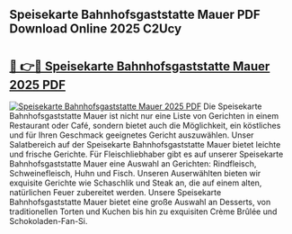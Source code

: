 ## Speisekarte Bahnhofsgaststatte Mauer PDF Download Online 2025 C2Ucy

# <h2><a href="http://gc9z1o.nevu.top/?p=Speisekarte+Bahnhofsgaststatte+Mauer">🔗 👉🔴 Speisekarte Bahnhofsgaststatte Mauer 2025 PDF</a></h2>

[![Speisekarte Bahnhofsgaststatte Mauer 2025 PDF](https://i.imgur.com/dBaPXMq.png)](http://gc9z1o.nevu.top/?p=Speisekarte+Bahnhofsgaststatte+Mauer)
Die Speisekarte Bahnhofsgaststatte Mauer ist nicht nur eine Liste von Gerichten in einem Restaurant oder Café, sondern bietet auch die Möglichkeit, ein köstliches und für Ihren Geschmack geeignetes Gericht auszuwählen. Unser Salatbereich auf der Speisekarte Bahnhofsgaststatte Mauer bietet leichte und frische Gerichte. Für Fleischliebhaber gibt es auf unserer Speisekarte Bahnhofsgaststatte Mauer eine Auswahl an Gerichten: Rindfleisch, Schweinefleisch, Huhn und Fisch. Unseren Auserwählten bieten wir exquisite Gerichte wie Schaschlik und Steak an, die auf einem alten, natürlichen Feuer zubereitet werden. Unsere Speisekarte Bahnhofsgaststatte Mauer bietet eine große Auswahl an Desserts, von traditionellen Torten und Kuchen bis hin zu exquisiten Crème Brûlée und Schokoladen-Fan-Si.

